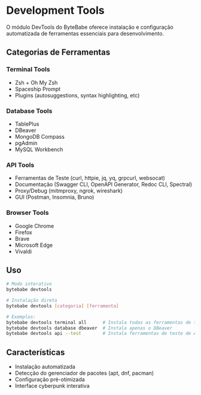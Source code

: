 # Development Tools

O módulo DevTools do ByteBabe oferece instalação e configuração automatizada de ferramentas essenciais para desenvolvimento.

## Categorias de Ferramentas

### Terminal Tools
- Zsh + Oh My Zsh
- Spaceship Prompt
- Plugins (autosuggestions, syntax highlighting, etc)

### Database Tools
- TablePlus
- DBeaver
- MongoDB Compass
- pgAdmin
- MySQL Workbench

### API Tools
- Ferramentas de Teste (curl, httpie, jq, yq, grpcurl, websocat)
- Documentação (Swagger CLI, OpenAPI Generator, Redoc CLI, Spectral)
- Proxy/Debug (mitmproxy, ngrok, wireshark)
- GUI (Postman, Insomnia, Bruno)

### Browser Tools
- Google Chrome
- Firefox
- Brave
- Microsoft Edge
- Vivaldi

## Uso

```bash
# Modo interativo
bytebabe devtools

# Instalação direta
bytebabe devtools [categoria] [ferramenta]

# Exemplos:
bytebabe devtools terminal all      # Instala todas as ferramentas de terminal
bytebabe devtools database dbeaver  # Instala apenas o DBeaver
bytebabe devtools api --test        # Instala ferramentas de teste de API
```

## Características

- Instalação automatizada
- Detecção do gerenciador de pacotes (apt, dnf, pacman)
- Configuração pré-otimizada
- Interface cyberpunk interativa